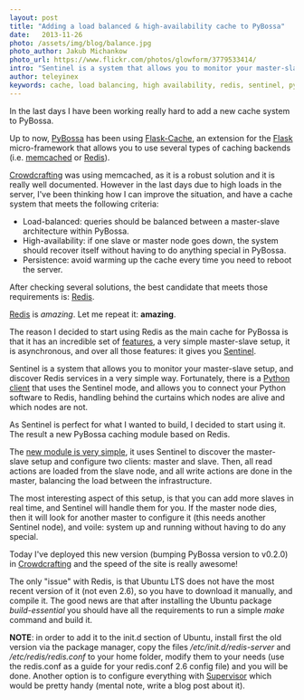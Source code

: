 ```yaml
---
layout: post
title: "Adding a load balanced & high-availability cache to PyBossa"
date:   2013-11-26
photo: /assets/img/blog/balance.jpg
photo_author: Jakub Michankow
photo_url: https://www.flickr.com/photos/glowform/3779533414/
intro: "Sentinel is a system that allows you to monitor your master-slave setup, and discover Redis services in a very simple way"
author: teleyinex
keywords: cache, load balancing, high availability, redis, sentinel, pybossa
---
```


In the last days I have been working really hard to add a new cache system to PyBossa.

Up to now, [PyBossa](http://daniellombrana.es/pybossa.html) has been using [Flask-Cache](http://pythonhosted.org/Flask-Cache/), an extension for the [Flask](http://flask.pocoo.org/) micro-framework
that allows you to use several types of caching backends (i.e. [memcached](http://memcached.org/) or [Redis](http://redis.io)).

[Crowdcrafting](http://crowdcrafting.org/) was using memcached, as it is a robust solution and it is really well documented.
However in the last days due to high loads in the server, I've been thinking how I can
improve the situation, and have a cache system that meets the following criteria:

* Load-balanced: queries should be balanced between a master-slave architecture within PyBossa.
* High-availability: if one slave or master node goes down, the system should recover itself without having to do anything special in PyBossa.
* Persistence: avoid warming up the cache every time you need to reboot the server.

After checking several solutions, the best candidate that meets those requirements is: [Redis](http://redis.io).

[Redis](http://redis.io) is *amazing*. Let me repeat it: **amazing**. 

The reason I decided to start using 
Redis as the main cache for PyBossa is that it has an incredible set of [features](http://redis.io/topics/introduction), 
a very simple master-slave setup, it is asynchronous, and over all those features: it gives you [Sentinel](http://redis.io/topics/sentinel).

Sentinel is a system that allows you to monitor your master-slave setup, and discover 
Redis services in a very simple way. Fortunately, there is a [Python client](https://github.com/andymccurdy/redis-py) that uses 
the Sentinel mode, and allows you to connect your Python software to Redis, handling behind
the curtains which nodes are alive and which nodes are not. 

As Sentinel is perfect for what I wanted to build, I decided to start using it. 
The result a new PyBossa caching module based on Redis.

The [new module is very simple](https://github.com/PyBossa/pybossa/blob/master/pybossa/cache/__init__.py), it uses Sentinel to discover the master-slave setup
and configure two clients: master and slave. Then, all read actions are loaded from the slave node, and all write actions are done in the master, balancing the 
load between the infrastructure.

The most interesting aspect of this setup, is that you can add more slaves in real time, 
and Sentinel will handle them for you. If the master node dies, then it will look for 
another master to configure it (this needs another Sentinel node), and voile: system 
up and running without having to do any special.

Today I've deployed this new version (bumping PyBossa version to v0.2.0) in [Crowdcrafting](http://crowdcrafting.org) 
and the speed of the site is really awesome!

The only "issue" with Redis, is that Ubuntu LTS does not have the most recent version 
of it (not even 2.6), so you have to download it manually, and compile it. The good news are
that after installing the Ubuntu package *build-essential* you should have all the requirements to run
a simple *make* command and build it. 

**NOTE**: in order to add it to the init.d section of Ubuntu, install first the old version via the
package manager, copy the files */etc/init.d/redis-server* and */etc/redis/redis.conf* to your
home folder, modify them to your needs (use the redis.conf as a guide for your redis.conf 2.6 config
file) and you will be done. Another option is to configure everything with [Supervisor](http://supervisord.org/)
which would be pretty handy (mental note, write a blog post about it).

